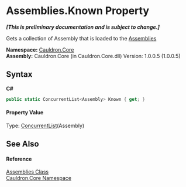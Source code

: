 # Assemblies.Known Property 
 _**\[This is preliminary documentation and is subject to change.\]**_

Gets a collection of Assembly that is loaded to the <a href="T_Cauldron_Core_Assemblies">Assemblies</a>

**Namespace:**&nbsp;<a href="N_Cauldron_Core">Cauldron.Core</a><br />**Assembly:**&nbsp;Cauldron.Core (in Cauldron.Core.dll) Version: 1.0.0.5 (1.0.0.5)

## Syntax

**C#**<br />
``` C#
public static ConcurrentList<Assembly> Known { get; }
```


#### Property Value
Type: <a href="T_Cauldron_Core_Collections_ConcurrentList_1">ConcurrentList</a>(Assembly)

## See Also


#### Reference
<a href="T_Cauldron_Core_Assemblies">Assemblies Class</a><br /><a href="N_Cauldron_Core">Cauldron.Core Namespace</a><br />